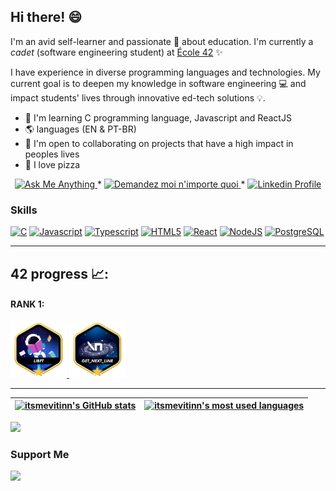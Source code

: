 ## Hi there! 😄

I'm an avid self-learner and passionate 💛 about education. I'm currently a _cadet_ (software engineering student) at [École 42](https://www.42sp.org.br/) ✨

I have experience in diverse programming languages and technologies. My current goal is to deepen my knowledge in software engineering 💻 and impact students' lives through innovative ed-tech solutions 💡.

* 🧠  I'm learning C programming language, Javascript and ReactJS
* 🌎  languages (EN & PT-BR)
* 🤝  I'm open to collaborating on projects that have a high impact in peoples lives
* 🍕  I love pizza


<p align="center">
	<a href="mailto:vsergio@student.42.rio">
		<img alt="Ask Me Anything" src="https://img.shields.io/badge/-Ask_me_anything-blueviolet?style=flat&logo=Gmail&logoColor=white&link=mailto:vsergio@student.42.rio" />
	</a>
	<span> * </span>
	<a href="mailto:vsergio@student.42.rio">
		<img alt="Demandez moi n'importe quoi" src="https://img.shields.io/badge/-Demandez_moi_n'%20importe_quoi-blueviolet?style=flat&logo=Gmail&logoColor=white&link=mailto:vsergio@student.42.rio" />
	</a>
	<span> * </span>
	<a href="https://www.linkedin.com/in/itsmevitinn/">
		<img alt="Linkedin Profile" src="https://img.shields.io/badge/-Linkedin_Profile-0072b1?style=flat&logo=Linkedin&logoColor=white&link=https://www.linkedin.com/in/itsmevitinn/" />
	</a>
</p>

### Skills

<p align="left">
<a href="https://docs.microsoft.com/en-us/cpp/?view=msvc-170" target="_blank" rel="noreferrer"><img src="https://raw.githubusercontent.com/danielcranney/readme-generator/main/public/icons/skills/c-colored.svg" width="36" height="36" alt="C" /></a>
<a href="https://developer.mozilla.org/en-US/docs/Web/JavaScript" target="_blank" rel="noreferrer"><img src="https://raw.githubusercontent.com/danielcranney/readme-generator/main/public/icons/skills/javascript-colored.svg" width="36" height="36" alt="Javascript" /></a>
<!-- <a href="https://www.rust-lang.org/" target="_blank" rel="noreferrer"><img src="https://raw.githubusercontent.com/danielcranney/readme-generator/main/public/icons/skills/rust-colored-dark.svg" width="36" height="36" alt="Rust" /></a> -->
<a href="https://www.typescriptlang.org/" target="_blank" rel="noreferrer"><img src="https://raw.githubusercontent.com/danielcranney/readme-generator/main/public/icons/skills/typescript-colored.svg" width="36" height="36" alt="Typescript" /></a>
<a href="https://developer.mozilla.org/en-US/docs/Glossary/HTML5" target="_blank" rel="noreferrer"><img src="https://raw.githubusercontent.com/danielcranney/readme-generator/main/public/icons/skills/html5-colored.svg" width="36" height="36" alt="HTML5" /></a>
<a href="https://reactjs.org/" target="_blank" rel="noreferrer"><img src="https://raw.githubusercontent.com/danielcranney/readme-generator/main/public/icons/skills/react-colored.svg" width="36" height="36" alt="React" /></a>
<!-- <a href="https://nextjs.org/docs" target="_blank" rel="noreferrer"><img src="https://raw.githubusercontent.com/danielcranney/readme-generator/main/public/icons/skills/nextjs-colored-dark.svg" width="36" height="36" alt="NextJs" /></a> -->
<!-- <a href="https://tailwindcss.com/" target="_blank" rel="noreferrer"><img src="https://raw.githubusercontent.com/danielcranney/readme-generator/main/public/icons/skills/tailwindcss-colored.svg" width="36" height="36" alt="TailwindCSS" /></a> -->
<!-- <a href="https://mui.com/" target="_blank" rel="noreferrer"><img src="https://raw.githubusercontent.com/danielcranney/readme-generator/main/public/icons/skills/materialui-colored.svg" width="36" height="36" alt="Material UI" /></a> -->
<!-- <a href="https://redux.js.org/" target="_blank" rel="noreferrer"><img src="https://raw.githubusercontent.com/danielcranney/readme-generator/main/public/icons/skills/redux-colored.svg" width="36" height="36" alt="Redux" /></a> -->
<!-- <a href="https://webpack.js.org/" target="_blank" rel="noreferrer"><img src="https://raw.githubusercontent.com/danielcranney/readme-generator/main/public/icons/skills/webpack-colored.svg" width="36" height="36" alt="Webpack" /></a> -->
<a href="https://nodejs.org/en/" target="_blank" rel="noreferrer"><img src="https://raw.githubusercontent.com/danielcranney/readme-generator/main/public/icons/skills/nodejs-colored.svg" width="36" height="36" alt="NodeJS" /></a>
<!-- <a href="https://expressjs.com/" target="_blank" rel="noreferrer"><img src="https://raw.githubusercontent.com/danielcranney/readme-generator/main/public/icons/skills/express-colored-dark.svg" width="36" height="36" alt="Express" /></a> -->
<!-- <a href="https://graphql.org/" target="_blank" rel="noreferrer"><img src="https://raw.githubusercontent.com/danielcranney/readme-generator/main/public/icons/skills/graphql-colored.svg" width="36" height="36" alt="GraphQL" /></a> -->
<!-- <a href="https://www.mongodb.com/" target="_blank" rel="noreferrer"><img src="https://raw.githubusercontent.com/danielcranney/readme-generator/main/public/icons/skills/mongodb-colored.svg" width="36" height="36" alt="MongoDB" /></a> -->
<a href="https://www.postgresql.org/" target="_blank" rel="noreferrer"><img src="https://raw.githubusercontent.com/danielcranney/readme-generator/main/public/icons/skills/postgresql-colored.svg" width="36" height="36" alt="PostgreSQL" /></a>
<!-- <a href="https://www.heroku.com/" target="_blank" rel="noreferrer"><img src="https://raw.githubusercontent.com/danielcranney/readme-generator/main/public/icons/skills/heroku-colored.svg" width="36" height="36" alt="Heroku" /></a> -->
</p>

---
## 42 progress 📈:  

#### RANK 1:
<a href="https://github.com/itsmevitinn/42cursus-libft">
<img src="./badges/libftm.png" height="90" width="90">
</a>
    
<a href="https://github.com/itsmevitinn/42cursus-01-get_next_line">
<img src="./badges/get_next_linem.png" height="90" width="90">
</a>
 
---

| [![itsmevitinn's GitHub stats](https://github-readme-stats.vercel.app/api?username=itsmevitinn&show_icons=true&hide=&count_private=true&title_color=3382ed&text_color=ffffff&icon_color=3382ed&bg_color=171717&hide_border=true&show_icons=true)](https://github.com/itsmevitinn?tab=repositories) | [![itsmevitinn's most used languages](https://github-readme-streak-stats.herokuapp.com/?user=itsmevitinn&stroke=ffffff&background=171717&ring=3382ed&fire=3382ed&currStreakNum=ffffff&currStreakLabel=3382ed&sideNums=ffffff&sideLabels=ffffff&dates=ffffff&hide_border=true)](https://github.com/itsmevitinn?tab=repositories) |
|:-:|:-:|

<a href="http://www.github.com/itsmevitinn"><img src="https://github-readme-stats.vercel.app/api/top-langs/?username=itsmevitinn&layout=compact&title_color=3382ed&text_color=ffffff&icon_color=3382ed&bg_color=171717&hide_border=true&locale=en&custom_title=Top%20%Languages" /></a>

### Support Me

<a href="https://www.buymeacoffee.com/marcondesvitinn"><img src="https://cdn.buymeacoffee.com/buttons/v2/default-yellow.png" width="200" /></a>
